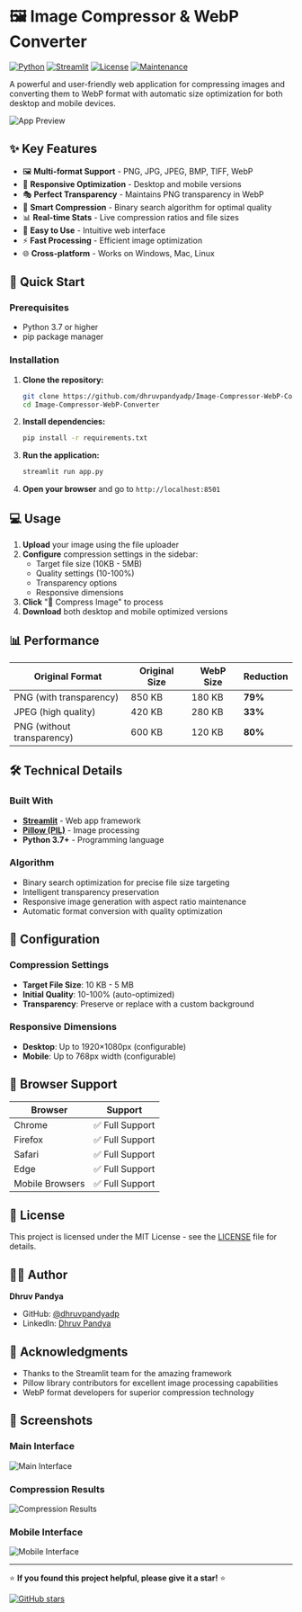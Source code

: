 # 🖼️ Image Compressor & WebP Converter

[![Python](https://img.shields.io/badge/Python-3.7%2B-blue)](https://www.python.org/)
[![Streamlit](https://img.shields.io/badge/Streamlit-1.0%2B-red)](https://streamlit.io/)
[![License](https://img.shields.io/badge/License-MIT-green)](LICENSE)
[![Maintenance](https://img.shields.io/badge/Maintained-Yes-green)](https://github.com/dhruvpandyadpdp/streamlit-image-compressor)

A powerful and user-friendly web application for compressing images and converting them to WebP format with automatic size optimization for both desktop and mobile devices.

![App Preview](https://img.shields.io/badge/Demo-Live%20App-brightgreen)

## ✨ Key Features

- 🖼️ **Multi-format Support** - PNG, JPG, JPEG, BMP, TIFF, WebP
- 📱 **Responsive Optimization** - Desktop and mobile versions
- 🎭 **Perfect Transparency** - Maintains PNG transparency in WebP
- 🔧 **Smart Compression** - Binary search algorithm for optimal quality
- 📊 **Real-time Stats** - Live compression ratios and file sizes
- 🚀 **Easy to Use** - Intuitive web interface
- ⚡ **Fast Processing** - Efficient image optimization
- 🌐 **Cross-platform** - Works on Windows, Mac, Linux

## 🚀 Quick Start

### Prerequisites
- Python 3.7 or higher
- pip package manager

### Installation

1. **Clone the repository:**
   ```bash
   git clone https://github.com/dhruvpandyadp/Image-Compressor-WebP-Converter.git
   cd Image-Compressor-WebP-Converter
   ```

2. **Install dependencies:**
   ```bash
   pip install -r requirements.txt
   ```

3. **Run the application:**
   ```bash
   streamlit run app.py
   ```

4. **Open your browser** and go to `http://localhost:8501`

## 💻 Usage

1. **Upload** your image using the file uploader
2. **Configure** compression settings in the sidebar:
   - Target file size (10KB - 5MB)
   - Quality settings (10-100%)
   - Transparency options
   - Responsive dimensions
3. **Click** "🚀 Compress Image" to process
4. **Download** both desktop and mobile optimized versions

## 📊 Performance

| Original Format | Original Size | WebP Size | Reduction |
|----------------|---------------|-----------|-----------|
| PNG (with transparency) | 850 KB | 180 KB | **79%** |
| JPEG (high quality) | 420 KB | 280 KB | **33%** |
| PNG (without transparency) | 600 KB | 120 KB | **80%** |

## 🛠️ Technical Details

### Built With
- **[Streamlit](https://streamlit.io/)** - Web app framework
- **[Pillow (PIL)](https://pillow.readthedocs.io/)** - Image processing
- **Python 3.7+** - Programming language

### Algorithm
- Binary search optimization for precise file size targeting
- Intelligent transparency preservation
- Responsive image generation with aspect ratio maintenance
- Automatic format conversion with quality optimization

## 🔧 Configuration

### Compression Settings
- **Target File Size**: 10 KB - 5 MB
- **Initial Quality**: 10-100% (auto-optimized)
- **Transparency**: Preserve or replace with a custom background

### Responsive Dimensions
- **Desktop**: Up to 1920×1080px (configurable)
- **Mobile**: Up to 768px width (configurable)

## 📱 Browser Support

| Browser | Support |
|---------|---------|
| Chrome | ✅ Full Support |
| Firefox | ✅ Full Support |
| Safari | ✅ Full Support |
| Edge | ✅ Full Support |
| Mobile Browsers | ✅ Full Support |


## 📝 License

This project is licensed under the MIT License - see the [LICENSE](LICENSE) file for details.

## 👨‍💻 Author

**Dhruv Pandya**

- GitHub: [@dhruvpandyadp](https://github.com/dhruvpandyadp)
- LinkedIn: [Dhruv Pandya](https://linkedin.com/in/dhruvpandyadp)

## 🙏 Acknowledgments

- Thanks to the Streamlit team for the amazing framework
- Pillow library contributors for excellent image processing capabilities
- WebP format developers for superior compression technology

## 📸 Screenshots

### Main Interface
![Main Interface](screenshots/main-interface.png)

### Compression Results
![Compression Results](screenshots/compression-results.png)

### Mobile Interface
![Mobile Interface](screenshots/mobile-interface.png)

---

⭐ **If you found this project helpful, please give it a star!** ⭐

[![GitHub stars](https://img.shields.io/github/stars/dhruvpandyadp/Image-Compressor-WebP-Converter.svg?style=social&label=Star)](https://github.com/dhruvpandyadp/Image-Compressor-WebP-Converter)

